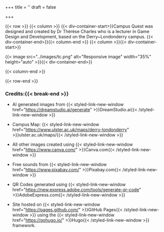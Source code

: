 +++
title = ''
draft = false

+++


{{< row >}}
{{< column >}}
{{< div-container-start>}}Campus Quest was designed and created by Dr Thérèse Charles who is a lecturer in Game Design and Development, based on the Derry~Londonderry campus. {{< div-container-end>}}{{< column-end >}}
{{< column >}}{{< div-container-start>}} 

{{< image src="../images/tc.png" alt="Responsive image" width="35%" height="auto" >}}{{< div-container-end>}}

{{< column-end >}}

{{< row-end >}}



### Credits:{{< break-end >}}

- AI generated images from {{< styled-link-new-window href="https://dreamstudio.ai/generate" >}}DreamStudio.ai{{< /styled-link-new-window >}}
- Campus Map: {{< styled-link-new-window href="https://www.ulster.ac.uk/maps/derry-londonderry" >}}ulster.ac.uk/maps/{{< /styled-link-new-window >}}

- All other images created using {{< styled-link-new-window href="https://www.canva.com/" >}}Canva.com{{< /styled-link-new-window >}}
- Free sounds from {{< styled-link-new-window href="https://www.pixabay.com/" >}}Pixabay.com{{< /styled-link-new-window >}}
- QR Codes generated using {{< styled-link-new-window href="https://new.express.adobe.com/tools/generate-qr-code" >}}AdobeExpress.com{{< /styled-link-new-window >}}
- Site hosted on {{< styled-link-new-window href="https://pages.github.com/" >}}GitHub Pages{{< /styled-link-new-window >}} using the {{< styled-link-new-window href="https://gohugo.io/" >}}Hugo{{< /styled-link-new-window >}} framework. 
